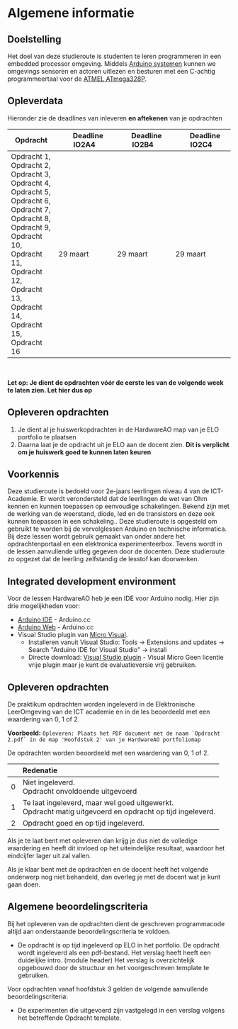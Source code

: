 # Algemene informatie

## Doelstelling
Het doel van deze studieroute is studenten te leren programmeren in een embedded processor omgeving. Middels [Arduino systemen](https://www.arduino.cc/) kunnen we omgevings sensoren en actoren uitlezen en besturen met een C-achtig programmeertaal voor de [ATMEL ATmega328P](http://www.atmel.com/images/Atmel-8271-8-bit-AVR-Microcontroller-ATmega48A-48PA-88A-88PA-168A-168PA-328-328P_datasheet_Complete.pdf).

## Opleverdata
Hieronder zie de deadlines van inleveren **en aftekenen** van je opdrachten

|Opdracht              | &nbsp; &nbsp; Deadline **IO2A4** | &nbsp; &nbsp; Deadline **IO2B4** | &nbsp; &nbsp; Deadline **IO2C4** |
|--------------------  |--------------- | --------- | --------- |
| Opdracht 1, <br>Opdracht 2,<br>Opdracht 3,<br>Opdracht 4,<br>Opdracht 5,<br>Opdracht 6,<br>Opdracht 7,<br>Opdracht 8,<br>Opdracht 9,<br>Opdracht 10,<br>Opdracht 11,<br>Opdracht 12,<br>Opdracht 13,<br>Opdracht 14,<br>Opdracht 15,<br>Opdracht 16  | 29 maart  | 29 maart  | 29 maart  |




<br> 

**Let op: Je dient de opdrachten vóór de eerste les van de volgende week te laten zien. Let hier dus op** 

## Opleveren opdrachten
1. Je dient al je huiswerkopdrachten in de HardwareAO map van je ELO portfolio te plaatsen
2. Daarna laat je de opdracht uit je ELO aan de docent zien. **Dit is verplicht om je huiswerk goed te kunnen laten keuren**


## Voorkennis
Deze studieroute is bedoeld voor 2e-jaars leerlingen niveau 4 van de ICT-Academie. Er wordt verondersteld dat de leerlingen de wet van Ohm kennen en kunnen toepassen op eenvoudige schakelingen. Bekend zijn met de werking van de weerstand, diode, led en de transistors en deze ook kunnen toepassen in een schakeling.. Deze studieroute is opgesteld om gebruikt te worden bij de vervolglessen Arduino en technische informatica. Bij deze lessen wordt gebruik gemaakt van onder andere het opdrachtenportaal en een elektronica experimenteerbox. Tevens wordt in de lessen aanvullende uitleg gegeven door de docenten. Deze studieroute zo opgezet dat de leerling zelfstandig de lesstof kan doorwerken.


## Integrated development environment
Voor de lessen HardwareAO heb je een IDE voor Arduino nodig. Hier zijn drie mogelijkheden voor:
* [Arduino IDE](https://www.arduino.cc/download_handler.php?f=/arduino-1.8.5-windows.exe) - Arduino.cc
* [Arduino Web](https://create.arduino.cc/editor) - Arduino.cc
* Visual Studio plugin van [Micro Visual](http://www.visualmicro.com/).
  * Installeren vanuit Visual Studio: Tools -> Extensions and updates -> Search "Arduino IDE for Visual Studio" -> install
  * Directe download: [Visual Studio plugin](https://marketplace.visualstudio.com/items?itemName=VisualMicro.ArduinoIDEforVisualStudio) - Visual Micro
  Geen licentie vrije plugin maar je kunt de evaluatieversie vrij gebruiken.

## Opleveren opdrachten
De praktikum opdrachten worden ingeleverd in de Elektronische LeerOmgeving van de ICT academie en in de les beoordeeld met een waardering van 0, 1 of 2.

**Voorbeeld:**
``Opleveren: Plaats het PDF document met de naam `Opdracht 2.pdf` in de map 'Hoofdstuk 2' van je HardwareAO portfoliomap``

De opdrachten worden beoordeeld met een waardering van 0, 1 of 2.

<table><thead>
<tr>
<th></th>
<th align="left">Redenatie</th>
</tr>
</thead><tbody>
<tr>
<td>0</td>
<td align="left">Niet ingeleverd.    <br>Opdracht onvoldoende uitgevoerd</td>
</tr>
<tr>
<td>1</td>
<td align="left">Te laat ingeleverd, maar wel goed uitgewerkt.<br>Opdracht matig uitgevoerd en opdracht op tijd ingeleverd.</td>
</tr>
<tr>
<td>2</td>
<td align="left">Opdracht goed en op tijd ingeleverd.</td>
</tr>
</tbody></table>

Als je te laat bent met opleveren dan krijg je dus niet de volledige waardering en heeft dit invloed op het uiteindelijke resultaat, waardoor het eindcijfer lager uit zal vallen.

Als je klaar bent met de opdrachten en de docent heeft het volgende onderwerp nog niet behandeld, dan overleg je met de docent wat je kunt gaan doen.


## Algemene beoordelingscriteria

Bij het opleveren van de opdrachten dient de geschreven programmacode altijd aan onderstaande beoordelingscriteria te voldoen.
*	De opdracht is op tijd ingeleverd op ELO in het portfolio.
		De opdracht wordt ingeleverd als een pdf-bestand.
		Het verslag heeft heeft een duidelijke intro. (module header) 
		Het verslag is overzichtelijk opgebouwd door de structuur en het voorgeschreven template te gebruiken.

Voor opdrachten vanaf hoofdstuk 3 gelden de volgende aanvullende beoordelingscriteria:

*	De experimenten die uitgevoerd zijn vastgelegd in een verslag volgens het betreffende Opdracht template.